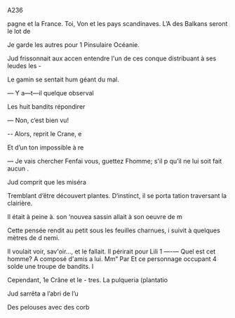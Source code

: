 A236

pagne et la France. Toi, Von
et les pays scandinaves. L’A
des Balkans seront le lot de

Je garde les autres pour 1
Pinsulaire Océanie.

Jud frissonnait aux accen
entendre l'un de ces conque
distribuant à ses leudes les -

Le gamin se sentait hum
géant du mal.

— Y a—t—il quelque observal

Les huit bandits répondirer

— Non, c‘est bien vu!

-- Alors, reprit le Crane, e

Et d’un ton impossible à re

— Je vais chercher Fenfai
vous, guettez Fhomme; s'il p
qu’il ne lui soit fait aucun .

Jud comprit que les miséra

Tremblant d’être découvert
plantes. D‘instinct, il se porta
tation traversant la clairière.

Il était à peine à. son ‘nouvea
sassin allait à son oeuvre de m

Cette pensée rendit au petit
sous les feuilles charnues, i
suivit à quelques mètres de d
nemi.

Il voulait voir, sav'oir..., et
le fallait. Il périrait pour Lili
1 —-— Quel est cet homme? A
composé d'amis a lui. Mm“ Par
Et ce personnage occupant 4
solde une troupe de bandits. l

Cependant, 1e Crâne et le -
tres. La pulqueria (plantatio

Jud sarrêta a l’abri de l’u

Des pelouses avec des corb

